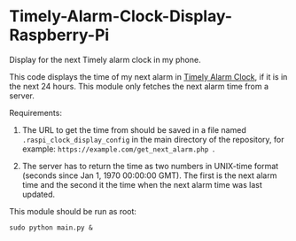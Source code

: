 # Timely-Alarm-Clock-Display-Raspberry-Pi
Display for the next Timely alarm clock in my phone.

This code displays the time of my next alarm in [Timely Alarm Clock](https://play.google.com/store/apps/details?id=ch.bitspin.timely), if it is in the next 24 hours.
This module only fetches the next alarm time from a server.


Requirements:

1. The URL to get the time from should be saved in a file named ```.raspi_clock_display_config``` in the main directory of the repository, for example: ```https://example.com/get_next_alarm.php ```.

2. The server has to return the time as two numbers in UNIX-time format (seconds since Jan 1, 1970 00:00:00 GMT). The first is the next alarm time and the second it the time when the next alarm time was last updated.


This module should be run as root:
```
sudo python main.py &
```
